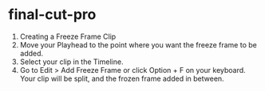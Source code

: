 # final-cut-pro
1. Creating a Freeze Frame Clip
2. Move your Playhead to the point where you want the freeze frame to be added.
3. Select your clip in the Timeline.
4. Go to Edit > Add Freeze Frame or click Option + F on your keyboard. Your clip will be split, and the frozen frame added in between.
